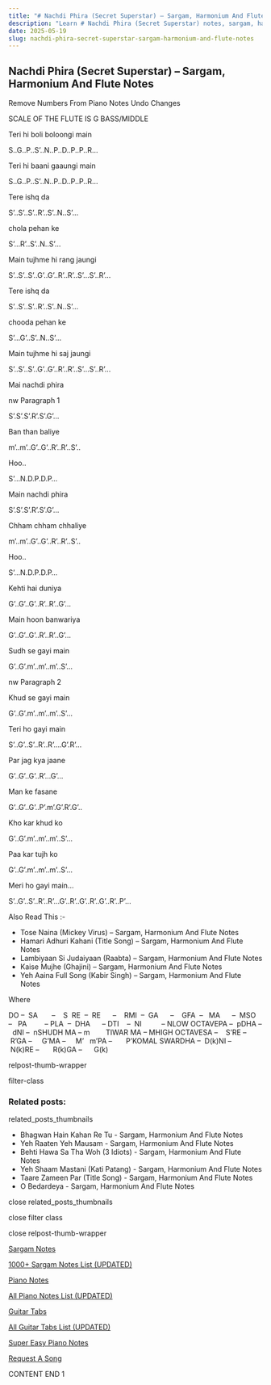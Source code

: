 ```yaml
---
title: "# Nachdi Phira (Secret Superstar) – Sargam, Harmonium And Flute Notes"
description: "Learn # Nachdi Phira (Secret Superstar) notes, sargam, harmonium notations and flute notes. Easy step-by-step tutorial for beginners."
date: 2025-05-19
slug: nachdi-phira-secret-superstar-sargam-harmonium-and-flute-notes
---
```


## Nachdi Phira (Secret Superstar) – Sargam, Harmonium And Flute Notes

Remove Numbers From Piano Notes
Undo Changes

SCALE OF THE FLUTE IS G BASS/MIDDLE

Teri hi boli boloongi main

S..G..P..S’..N..P..D..P..P..R…

Teri hi baani gaaungi main

S..G..P..S’..N..P..D..P..P..R…

Tere ishq da

S’..S’..S’..R’..S’..N..S’…

chola pehan ke

S’…R’..S’..N..S’…

Main tujhme hi rang jaungi

S’..S’..S’..G’..G’..R’..R’..S’…S’..R’…

Tere ishq da

S’..S’..S’..R’..S’..N..S’…

chooda pehan ke

S’…G’..S’..N..S’…

Main tujhme hi saj jaungi

S’..S’..S’..G’..G’..R’..R’..S’…S’..R’…

Mai nachdi phira

nw Paragraph 1

S’.S’.S’.R’.S’.G’…

Ban than baliye

m’..m’..G’..G’..R’..R’..S’..

Hoo..

S’…N.D.P.D.P…

Main nachdi phira

S’.S’.S’.R’.S’.G’…

Chham chham chhaliye

m’..m’..G’..G’..R’..R’..S’..

Hoo..

S’…N.D.P.D.P…

Kehti hai duniya

G’..G’..G’..R’..R’..G’…

Main hoon banwariya

G’..G’..G’..R’..R’..G’…

Sudh se gayi main

G’..G’.m’..m’..m’..S’…

nw Paragraph 2

Khud se gayi main

G’..G’.m’..m’..m’..S’…

Teri ho gayi main

S’..G’..S’..R’..R’….G’.R’…

Par jag kya jaane

G’..G’..G’..R’…G’…

Man ke fasane

G’..G’..G’..P’.m’.G’.R’.G’..

Kho kar khud ko

G’..G’.m’..m’..m’..S’…

Paa kar tujh ko

G’..G’.m’..m’..m’..S’…

Meri ho gayi main…

S’..G’..S’..R’..R’…G’..R’..G’..R’..G’..R’..P’…

Also Read This :-

* Tose Naina (Mickey Virus) – Sargam, Harmonium And Flute Notes
* Hamari Adhuri Kahani (Title Song) – Sargam, Harmonium And Flute Notes
* Lambiyaan Si Judaiyaan (Raabta) – Sargam, Harmonium And Flute Notes
* Kaise Mujhe (Ghajini) – Sargam, Harmonium And Flute Notes
* Yeh Aaina Full Song (Kabir Singh) – Sargam, Harmonium And Flute Notes

Where

DO –  SA       –    S  RE  –  RE      –    RMI  –  GA      –    GFA  –   MA      –  MSO  –   PA         – PLA  –  DHA      – DTI    –  NI          – NLOW OCTAVEPA –  pDHA –  dNI –  nSHUDH MA – m        TIWAR MA – MHIGH OCTAVESA –    S’RE –     R’GA –     G’MA –     M’   m’PA –       P’KOMAL SWARDHA –  D(k)NI –       N(k)RE –       R(k)GA –      G(k)

relpost-thumb-wrapper

filter-class

### Related posts:

related_posts_thumbnails

* Bhagwan Hain Kahan Re Tu  - Sargam, Harmonium And Flute Notes
* Yeh Raaten Yeh Mausam - Sargam, Harmonium And Flute Notes
* Behti Hawa Sa Tha Woh (3 Idiots) - Sargam, Harmonium And Flute Notes
* Yeh Shaam Mastani (Kati Patang) - Sargam, Harmonium And Flute Notes
* Taare Zameen Par (Title Song) - Sargam, Harmonium And Flute Notes
* O Bedardeya - Sargam, Harmonium And Flute Notes

close related_posts_thumbnails

close filter class

close relpost-thumb-wrapper

[Sargam Notes](/sargam-notes.html)

[1000+ Sargam Notes List (UPDATED)](/all-songs-list-sargam-notes.html)

[Piano Notes](/piano-notes.html)

[All Piano Notes List (UPDATED)](/all-songs-list-piano-notes.html)

[Guitar Tabs](/guitar-tabs.html)

[All Guitar Tabs List (UPDATED)](/all-songs-list-guitar-tabs.html)

[Super Easy Piano Notes](https://studywall.in/)

[Request A Song](/request-a-song.html)

CONTENT END 1

